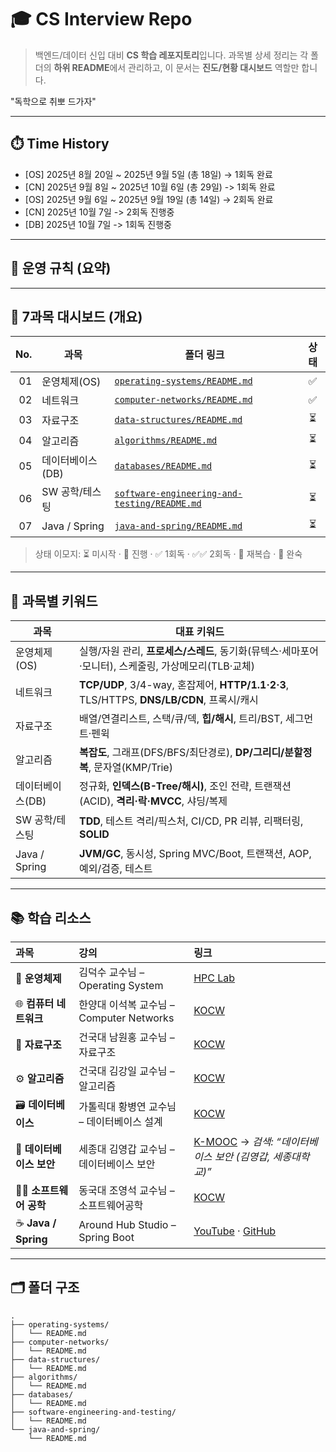 
# 🎓 CS Interview Repo

> 백엔드/데이터 신입 대비 **CS 학습 레포지토리**입니다.
> 과목별 상세 정리는 각 폴더의 **하위 README**에서 관리하고, 이 문서는 **진도/현황 대시보드** 역할만 합니다.

"독학으로 취뽀 드가자"

---

## ⏱️ Time History

* \[OS] 2025년 8월 20일 \~ 2025년 9월 5일 (총 18일) → 1회독 완료
* \[CN] 2025년 9월 8일 \~ 2025년 10월 6일 (총 29일) -> 1회독 완료  
* \[OS] 2025년 9월 6일 \~ 2025년 9월 19일 (총 14일) → 2회독 완료
* \[CN] 2025년 10월 7일 -> 2회독 진행중
* \[DB] 2025년 10월 7일 -> 1회독 진행중

---

## 🧭 운영 규칙 (요약)

---

## 📌 7과목 대시보드 (개요)

| No. | 과목            | 폴더 링크                                                                                      |  상태 |
| --: | ------------- | ------------------------------------------------------------------------------------------ | :-: |
|  01 | 운영체제(OS)      | [`operating-systems/README.md`](operating-systems/README.md)                               |  ✅ |
|  02 | 네트워크          | [`computer-networks/README.md`](computer-networks/README.md)                               |  ✅ |
|  03 | 자료구조          | [`data-structures/README.md`](data-structures/README.md)                                   |  ⏳  |
|  04 | 알고리즘          | [`algorithms/README.md`](algorithms/README.md)                                             |  ⏳  |
|  05 | 데이터베이스(DB)    | [`databases/README.md`](databases/README.md)                                               |  ⏳  |
|  06 | SW 공학/테스팅     | [`software-engineering-and-testing/README.md`](software-engineering-and-testing/README.md) |  ⏳  |
|  07 | Java / Spring | [`java-and-spring/README.md`](java-and-spring/README.md)                                   |  ⏳  |

> 상태 이모지: ⏳ 미시작 · 🔄 진행 · ✅ 1회독 · ✅✅ 2회독 · 🔁 재복습 · 🚀 완숙

---

## 🧩 과목별 키워드

| 과목            | 대표 키워드                                                                          |
| ------------- | ------------------------------------------------------------------------------- |
| 운영체제(OS)      | 실행/자원 관리, **프로세스/스레드**, 동기화(뮤텍스·세마포어·모니터), 스케줄링, 가상메모리(TLB·교체)                  |
| 네트워크          | **TCP/UDP**, 3/4-way, 혼잡제어, **HTTP/1.1·2·3**, TLS/HTTPS, **DNS/LB/CDN**, 프록시/캐시 |
| 자료구조          | 배열/연결리스트, 스택/큐/덱, **힙/해시**, 트리/BST, 세그먼트·펜윅                                     |
| 알고리즘          | **복잡도**, 그래프(DFS/BFS/최단경로), **DP/그리디/분할정복**, 문자열(KMP/Trie)                      |
| 데이터베이스(DB)    | 정규화, **인덱스(B-Tree/해시)**, 조인 전략, 트랜잭션(ACID), **격리·락·MVCC**, 샤딩/복제                |
| SW 공학/테스팅     | **TDD**, 테스트 격리/픽스처, CI/CD, PR 리뷰, 리팩터링, **SOLID**                              |
| Java / Spring | **JVM/GC**, 동시성, Spring MVC/Boot, 트랜잭션, AOP, 예외/검증, 테스트                         |

---

## 📚 학습 리소스

| 과목                  | 강의                              | 링크                                                                                                                                                          |
| :------------------ | :------------------------------ | :---------------------------------------------------------------------------------------------------------------------------------------------------------- |
| 🧠 **운영체제**         | 김덕수 교수님 – Operating System      | [HPC Lab](https://hpclab.tistory.com/1?category=887083)                                                                                                     |
| 🌐 **컴퓨터 네트워크**     | 한양대 이석복 교수님 – Computer Networks | [KOCW](https://www.kocw.net/home/cview.do?cid=6166c077e545b736)                                                                                             |
| 🧩 **자료구조**         | 건국대 남원홍 교수님 – 자료구조              | [KOCW](https://www.kocw.net/home/cview.do?kemId=1190355)                                                                                                    |
| ⚙️ **알고리즘**         | 건국대 김강일 교수님 – 알고리즘              | [KOCW](https://www.kocw.net/home/cview.do?kemId=1278171)                                                                                                    |
| 🗃️ **데이터베이스**      | 가톨릭대 황병연 교수님 – 데이터베이스 설계        | [KOCW](https://kocw.net/home/cview.do?kemId=1207109)                                                                                                        |
| 🔐 **데이터베이스 보안**    | 세종대 김영갑 교수님 – 데이터베이스 보안         | [K-MOOC](https://www.kmooc.kr/) → *검색: “데이터베이스 보안 (김영갑, 세종대학교)”*                                                                                            |
| 🧑‍💻 **소프트웨어 공학**  | 동국대 조영석 교수님 – 소프트웨어공학           | [KOCW](https://www.kocw.net/home/cview.do?kemId=1045594)                                                                                                    |
| ☕ **Java / Spring** | Around Hub Studio – Spring Boot | [YouTube](https://www.youtube.com/playlist?list=PLlTylS8uB2fBOi6uzvMpojFrNe7sRmlzU) · [GitHub](https://github.com/Around-Hub-Studio/around-hub-spring-boot) |

---

## 🗂️ 폴더 구조

```
.
├── operating-systems/
│   └── README.md
├── computer-networks/
│   └── README.md
├── data-structures/
│   └── README.md
├── algorithms/
│   └── README.md
├── databases/
│   └── README.md
├── software-engineering-and-testing/
│   └── README.md
└── java-and-spring/
    └── README.md
```
